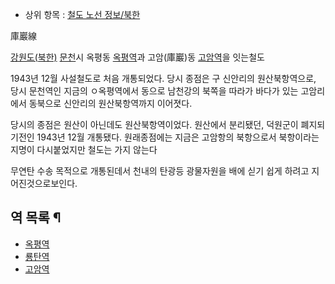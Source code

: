   * 상위 항목 : [철도 노선 정보/북한](%EC%B2%A0%EB%8F%84%20%EB%85%B8%EC%84%A0%20%EC%A0%95%EB%B3%B4/%EB%B6%81%ED%95%9C.md)  

庫巖線

[강원도(북한)](%EA%B0%95%EC%9B%90%EB%8F%84%28%EB%B6%81%ED%95%9C%29.md)
[문천](%EB%AC%B8%EC%B2%9C.md)시 옥평동 [옥평역](%EC%98%A5%ED%8F%89%EC%97%AD.md)과
고암(庫巖)동 [고암역](%EA%B3%A0%EC%95%94%EC%97%AD.md)을 잇는철도

1943년 12월 사설철도로 처음 개통되었다. 당시 종점은 구 신안리의 원산북항역으로, 당시 문천역인 지금의 ㅇ옥평역에서 동으로 남천강의
북쪽을 따라가 바다가 있는 고암리에서 동북으로 신안리의 원산북항역까지 이어졋다.  

당시의 종점은 원산이 아닌데도 원산북항역이었다. 원산에서 분리됐던, 덕원군이 폐지되기전인 1943년 12월 개통됐다. 원래종점에는 지금은
고암항의 북항으로서 북항이라는 지명이 다시붙었지만 철도는 가지 않는다  

무연탄 수송 목적으로 개통된데서 천내의 탄광등 광물자원을 배에 싣기 쉽게 하려고 지어진것으로보인다.  

## 역 목록 ¶

  

* [옥평역](%EC%98%A5%ED%8F%89%EC%97%AD.md)
* [룡탄역](%EB%A3%A1%ED%83%84%EC%97%AD.md)
* [고암역](%EA%B3%A0%EC%95%94%EC%97%AD.md)

